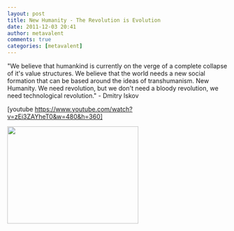```yaml
---
layout: post
title: New Humanity - The Revolution is Evolution
date: 2011-12-03 20:41
author: metavalent
comments: true
categories: [metavalent]
---
```

"We believe that humankind is currently on the verge of a complete collapse of it's value structures. We believe that the world needs a new social formation that can be based around the ideas of transhumanism. New Humanity. We need revolution, but we don't need a bloody revolution, we need technological revolution." - Dmitry Iskov

[youtube https://www.youtube.com/watch?v=zEi3ZAYheT0&w=480&h=360]

<a href="https://metavalent.files.wordpress.com/2011/12/avatar-project-2045.png" rel="attachment wp-att-1540"><img src="https://metavalent.com/wp-content/uploads/2011/12/avatar.project.2045-300x223.png" alt="" title="The Avatar Project: Russia 2045" loading="lazy" width="300" height="223" class="size-medium wp-image-1540" /></a>

